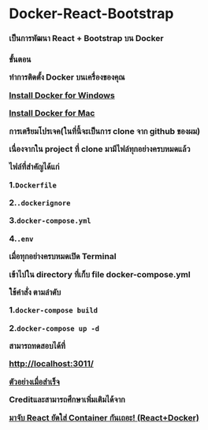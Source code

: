 # Docker-React-Bootstrap
<h3>เป็นการพัฒนา React + Bootstrap บน Docker<h3>
<p>ขั้นตอน</p>
<p>ทำการติดตั้ง Docker บนเครื่องของคุณ<p>
<p><a href="https://docs.docker.com/docker-for-windows/install/" target="_bank">Install Docker for Windows</a><p>
<p><a href="https://docs.docker.com/docker-for-mac/install/" target="_bank">Install Docker for Mac</a><p>
<p>การเตรียมโปรเจค(ในที่นี้จะเป็นการ clone จาก github ของผม)</p>
<p>เนื่องจากใน project ที่ clone มามีไฟล์ทุกอย่างครบหมดแล้ว</p>
<p>ไฟล์ที่สำคัญได้แก่</p>
<p>1.<code>Dockerfile</code></p>
<p>2.<code>.dockerignore</code></p>
<p>3.<code>docker-compose.yml</code></p>
<p>4.<code>.env</code></p>
<p>เมื่อทุกอย่างครบหมดเปิด Terminal</p>
<p>เข้าไปใน directory ที่เก็บ file docker-compose.yml</p>
<p>ใช้คำสั่ง ตามลำดับ</p>
<p>1.<code>docker-compose build</code></p>
<p>2.<code>docker-compose up -d</code></p>
<p>สามารถทดสอบได้ที่</p>
<p><a href="http://localhost:3011/">http://localhost:3011/</a></p>
<p><a href="https://deploy-react-example-7f9a5.firebaseapp.com/">ตัวอย่างเมื่อสำเร็จ</a></p>
<p>Creditและสามารถศึกษาเพิ่มเติมได้จาก</p>
<p><a href="https://medium.com/@thanatchakromsang/%E0%B8%A1%E0%B8%B2%E0%B8%88%E0%B8%B1%E0%B8%9A-react-%E0%B8%A2%E0%B8%B1%E0%B8%94%E0%B9%83%E0%B8%AA%E0%B9%88-container-%E0%B8%81%E0%B8%B1%E0%B8%99%E0%B9%80%E0%B8%96%E0%B8%AD%E0%B8%B0-react-docker-45ece149d603">มาจับ React ยัดใส่ Container กันเถอะ! (React+Docker)</a></p>
